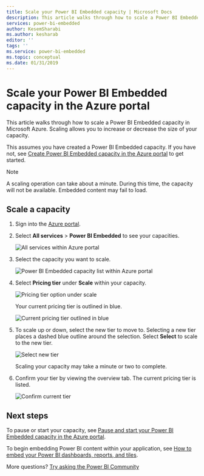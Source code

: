 ```yaml
---
title: Scale your Power BI Embedded capacity | Microsoft Docs
description: This article walks through how to scale a Power BI Embedded capacity in Microsoft Azure.
services: power-bi-embedded
author: KesemSharabi
ms.author: kesharab
editor: ''
tags: ''
ms.service: power-bi-embedded
ms.topic: conceptual
ms.date: 01/31/2019
---
```


# Scale your Power BI Embedded capacity in the Azure portal

This article walks through how to scale a Power BI Embedded capacity in Microsoft Azure. Scaling allows you to increase or decrease the size of your capacity.

This assumes you have created a Power BI Embedded capacity. If you have not, see [Create Power BI Embedded capacity in the Azure portal](azure-pbie-create-capacity.md) to get started.

> [!NOTE]
> A scaling operation can take about a minute. During this time, the capacity will not be available. Embedded content may fail to load.

## Scale a capacity

1. Sign into the [Azure portal](https://portal.azure.com/).

2. Select **All services** > **Power BI Embedded** to see your capacities.

    ![All services within Azure portal](media/azure-pbie-scale-capacity/azure-portal-more-services.png)

3. Select the capacity you want to scale.

    ![Power BI Embedded capacity list within Azure portal](media/azure-pbie-scale-capacity/azure-portal-capacity-list.png)

4. Select **Pricing tier** under **Scale** within your capacity.

    ![Pricing tier option under scale](media/azure-pbie-scale-capacity/azure-portal-scale-pricing-tier.png)

    Your current pricing tier is outlined in blue.

    ![Current pricing tier outlined in blue](media/azure-pbie-scale-capacity/azure-portal-current-tier.png)

5. To scale up or down, select the new tier to move to. Selecting a new tier places a dashed blue outline around the selection. Select **Select** to scale to the new tier.

    ![Select new tier](media/azure-pbie-scale-capacity/azure-portal-select-new-tier.png)

    Scaling your capacity may take a minute or two to complete.

6. Confirm your tier by viewing the overview tab. The current pricing tier is listed.

    ![Confirm current tier](media/azure-pbie-scale-capacity/azure-portal-confirm-tier.png)

## Next steps

To pause or start your capacity, see [Pause and start your Power BI Embedded capacity in the Azure portal](azure-pbie-pause-start.md).

To begin embedding Power BI content within your application, see [How to embed your Power BI dashboards, reports, and tiles](https://powerbi.microsoft.com/documentation/powerbi-developer-embedding-content/).

More questions? [Try asking the Power BI Community](https://community.powerbi.com/)
